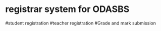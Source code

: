 # registrar system for ODASBS
#student registration 
#teacher registration 
#Grade and mark submission
